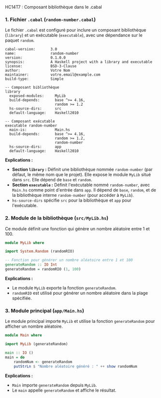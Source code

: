 HC14T7 : Composant bibliothèque dans le .cabal
### 1. Fichier `.cabal` (`random-number.cabal`)

Le fichier `.cabal` est configuré pour inclure un composant bibliothèque (`library`) et un exécutable (`executable`), avec une dépendance sur le paquet `random`.

```cabal
cabal-version:       3.0
name:                random-number
version:             0.1.0.0
synopsis:            A Haskell project with a library and executable
license:             BSD-3-Clause
author:              Votre Nom
maintainer:          votre.email@example.com
build-type:          Simple

-- Composant bibliothèque
library
  exposed-modules:     MyLib
  build-depends:       base ^>= 4.16,
                       random >= 1.2
  hs-source-dirs:      src
  default-language:    Haskell2010

-- Composant exécutable
executable random-number
  main-is:             Main.hs
  build-depends:       base ^>= 4.16,
                       random >= 1.2,
                       random-number
  hs-source-dirs:      app
  default-language:    Haskell2010
```

**Explications :**
- **Section `library` :** Définit une bibliothèque nommée `random-number` (par défaut, le même nom que le projet). Elle expose le module `MyLib` situé dans `src`. Elle dépend de `base` et `random`.
- **Section `executable` :** Définit l'exécutable nommé `random-number`, avec `Main.hs` comme point d'entrée dans `app`. Il dépend de `base`, `random`, et de la bibliothèque interne `random-number` (pour accéder à `MyLib`).
- `hs-source-dirs` spécifie `src` pour la bibliothèque et `app` pour l'exécutable.

### 2. Module de la bibliothèque (`src/MyLib.hs`)

Ce module définit une fonction qui génère un nombre aléatoire entre 1 et 100.

```haskell
module MyLib where

import System.Random (randomRIO)

-- Fonction pour générer un nombre aléatoire entre 1 et 100
generateRandom :: IO Int
generateRandom = randomRIO (1, 100)
```

**Explications :**
- Le module `MyLib` exporte la fonction `generateRandom`.
- `randomRIO` est utilisé pour générer un nombre aléatoire dans la plage spécifiée.

### 3. Module principal (`app/Main.hs`)

Le module principal importe `MyLib` et utilise la fonction `generateRandom` pour afficher un nombre aléatoire.

```haskell
module Main where

import MyLib (generateRandom)

main :: IO ()
main = do
    randomNum <- generateRandom
    putStrLn $ "Nombre aléatoire généré : " ++ show randomNum
```

**Explications :**
- `Main` importe `generateRandom` depuis `MyLib`.
- Le `main` appelle `generateRandom` et affiche le résultat.

